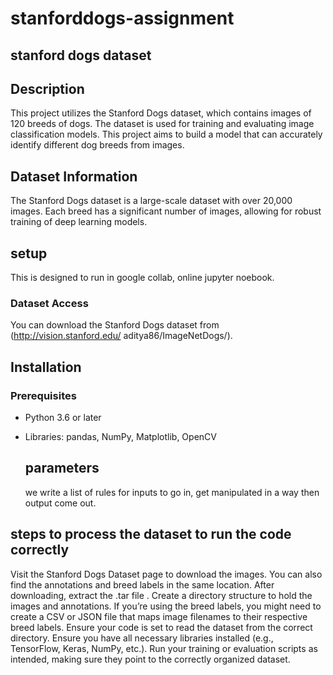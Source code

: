 # stanforddogs-assignment
## stanford dogs dataset 

## Description
This project utilizes the Stanford Dogs dataset, which contains images of 120 breeds of dogs. The dataset is used for training and evaluating image classification models. This project aims to build a model that can accurately identify different dog breeds from images.

## Dataset Information
The Stanford Dogs dataset is a large-scale dataset with over 20,000 images. Each breed has a significant number of images, allowing for robust training of deep learning models.

## setup
This is designed to run in google collab, online jupyter noebook.

### Dataset Access
You can download the Stanford Dogs dataset from  (http://vision.stanford.edu/
aditya86/ImageNetDogs/).

## Installation
### Prerequisites
- Python 3.6 or later
- Libraries: pandas, NumPy, Matplotlib, OpenCV

  ## parameters
  we write a list of rules for inputs to go in, get manipulated in a way then output come out.

## steps to process the dataset to run the code correctly
Visit the Stanford Dogs Dataset page to download the images.
You can also find the annotations and breed labels in the same location.
After downloading, extract the .tar file .
Create a directory structure to hold the images and annotations.
If you’re using the breed labels, you might need to create a CSV or JSON file that maps image filenames to their respective breed labels.
Ensure your code is set to read the dataset from the correct directory.
Ensure you have all necessary libraries installed (e.g., TensorFlow, Keras, NumPy, etc.).
Run your training or evaluation scripts as intended, making sure they point to the correctly organized dataset.

